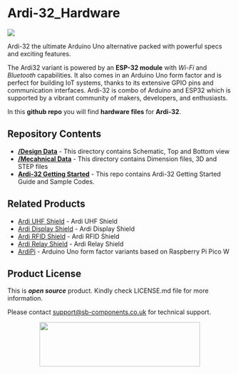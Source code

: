 # Ardi-32_Hardware 
<img src="https://cdn.shopify.com/s/files/1/1217/2104/files/ARDI32banner.jpg?v=1688463937">

Ardi-32 the ultimate Arduino Uno alternative packed with powerful specs and exciting features.

The Ardi32 variant is powered by an **ESP-32 module** with _Wi-Fi_ and _Bluetooth_ capabilities. It also comes in an Arduino Uno form factor and is perfect for building IoT systems, thanks to its extensive GPIO pins and communication interfaces. Ardi-32 is combo of Arduino and ESP32 which is supported by a vibrant community of makers, developers, and enthusiasts.

In this **github repo** you will find **hardware files** for **Ardi-32**.

## Repository Contents

* [**/Design Data**](https://github.com/sbcshop/ArdiFi_Hardware/tree/main/Design%20Data) - This directory contains Schematic, Top and Bottom view
* [**/Mecahnical Data**](https://github.com/sbcshop/ArdiFi_Hardware/tree/main/Mechanical%20Data) - This directory contains Dimension files, 3D and STEP files
* [**Ardi-32 Getting Started**](https://github.com/sbcshop/ArdiFi_Software) - This repo contains Ardi-32 Getting Started Guide and Sample Codes.

## Related Products
   * [Ardi UHF Shield](https://shop.sb-components.co.uk/products/ardi-uhf-shield-for-arduino-uno) - Ardi UHF Shield
   * [Ardi Display Shield](https://shop.sb-components.co.uk/products/ardi-display-shield-for-arduino-uno) - Ardi Display Shield
   * [Ardi RFID Shield](https://shop.sb-components.co.uk/products/ardi-rfid-shield-for-arduino-uno) - Ardi RFID Shield 
   * [Ardi Relay Shield](https://shop.sb-components.co.uk/products/ardi-relay-shield-for-arduino-uno) - Ardi Relay Shield
   * [ArdiPi](https://shop.sb-components.co.uk/collections/latest-collections/products/ardipi-uno-r3-alternative-board-based-on-pico-w) - Arduino Uno form factor variants based on Raspberry Pi Pico W

## Product License

This is ***open source*** product. Kindly check LICENSE.md file for more information.

Please contact support@sb-components.co.uk for technical support.
<p align="center">
  <img width="360" height="100" src="https://cdn.shopify.com/s/files/1/1217/2104/files/Logo_sb_component_3.png?v=1666086771&width=300">
</p>
